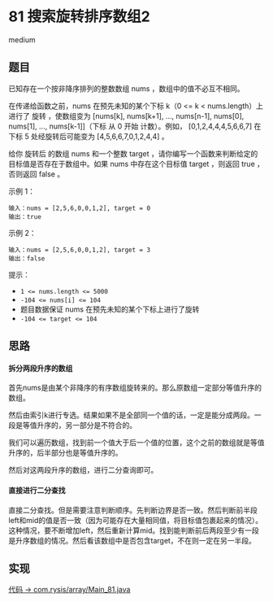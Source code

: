 # 81 搜索旋转排序数组2

medium

## 题目

已知存在一个按非降序排列的整数数组 nums ，数组中的值不必互不相同。

在传递给函数之前，nums 在预先未知的某个下标 k（0 <= k < nums.length）上进行了 旋转 ，使数组变为 [nums[k], nums[k+1], ..., nums[n-1], nums[0], nums[1], ..., nums[k-1]]（下标 从 0 开始 计数）。例如， [0,1,2,4,4,4,5,6,6,7] 在下标 5 处经旋转后可能变为 [4,5,6,6,7,0,1,2,4,4] 。

给你 旋转后 的数组 nums 和一个整数 target ，请你编写一个函数来判断给定的目标值是否存在于数组中。如果 nums 中存在这个目标值 target ，则返回 true ，否则返回 false 。

示例 1：
```
输入：nums = [2,5,6,0,0,1,2], target = 0
输出：true
```
示例 2：
```
输入：nums = [2,5,6,0,0,1,2], target = 3
输出：false
```

提示：

- `1 <= nums.length <= 5000`
- `-104 <= nums[i] <= 104`
- 题目数据保证 nums 在预先未知的某个下标上进行了旋转
- `-104 <= target <= 104`

## 思路

#### 拆分两段升序的数组

首先nums是由某个非降序的有序数组旋转来的。那么原数组一定部分等值升序的数组。

然后由索引k进行专选。结果如果不是全部同一个值的话，一定是能分成两段。一段是等值升序的，另一部分是不符合的。

我们可以遍历数组，找到前一个值大于后一个值的位置，这个之前的数组就是等值升序的，后半部分也是等值升序的。

然后对这两段升序的数组，进行二分查询即可。

#### 直接进行二分查找

直接二分查找。但是需要注意判断顺序。先判断边界是否一致。然后判断前半段left和mid的值是否一致（因为可能存在大量相同值，将目标值包裹起来的情况）。
这种情况，要不断增加left，然后重新计算mid。找到能判断前后两段至少有一段是升序数组的情况。然后看该数组中是否包含target，不在则一定在另一半段。

## 实现

[代码 -> com.rysis/array/Main_81.java](../../src/com/rysis/array/Main_81.java)